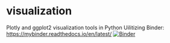 # visualization
Plotly and ggplot2 visualization tools in Python
Uilitizing Binder: https://mybinder.readthedocs.io/en/latest/ 
[![Binder](https://mybinder.org/badge_logo.svg)](https://mybinder.org/v2/gh/tanuws/visualization/master)

